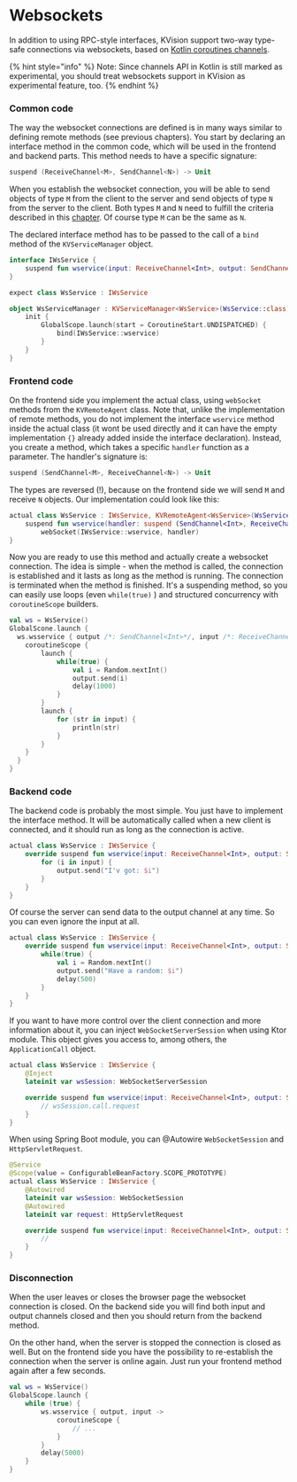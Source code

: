# Websockets

In addition to using RPC-style interfaces, KVision support two-way type-safe connections via websockets, based on [Kotlin coroutines channels](https://kotlinlang.org/docs/reference/coroutines/channels.html). 

{% hint style="info" %}
Note: Since channels API in Kotlin is still marked as experimental, you should treat websockets support in KVision as experimental feature, too.
{% endhint %}

### Common code

The way the websocket connections are defined is in many ways similar to defining remote methods \(see previous chapters\). You start by declaring an interface method in the common code, which will be used in the frontend and backend parts. This method needs to have a specific signature:

```kotlin
suspend (ReceiveChannel<M>, SendChannel<N>) -> Unit
```

When you establish the websocket connection, you will be able to send objects of type `M` from the client to the server and send objects of type `N` from the server to the client. Both types `M` and `N` need to  fulfill the criteria described in this [chapter](common-code.md#method-parameters-and-return-value-must-be-of-supported-types). Of course type `M` can be the same as `N`.

The declared interface method has to be passed to the call of a `bind` method of the `KVServiceManager` object.

```kotlin
interface IWsService {
    suspend fun wservice(input: ReceiveChannel<Int>, output: SendChannel<String>) {}
}

expect class WsService : IWsService

object WsServiceManager : KVServiceManager<WsService>(WsService::class) {
    init {
        GlobalScope.launch(start = CoroutineStart.UNDISPATCHED) {
            bind(IWsService::wservice)
        }
    }
}
```

### Frontend code

On the frontend side you implement the actual class, using `webSocket` methods from the `KVRemoteAgent` class. Note that, unlike the implementation of remote methods, you do not implement the interface `wservice` method inside the actual class \(it wont be used directly and it can have the empty implementation `{}` already added inside the interface declaration\). Instead, you create a method, which takes a specific `handler` function as a parameter. The handler's signature is:

```kotlin
suspend (SendChannel<M>, ReceiveChannel<N>) -> Unit
```

The types are reversed \(!\), because on the frontend side we will send `M` and receive `N` objects. Our implementation could look like this:

```kotlin
actual class WsService : IWsService, KVRemoteAgent<WsService>(WsServiceManager) {
    suspend fun wservice(handler: suspend (SendChannel<Int>, ReceiveChannel<String>) -> Unit) =
        webSocket(IWsService::wservice, handler)
}
```

Now you are ready to use this method and actually create a websocket connection. The idea is simple - when the method is called, the connection is established and it lasts as long as the method is running. The connection is terminated when the method is finished. It's a suspending method, so you can easily use loops \(even `while(true)` \)  and structured concurrency with `coroutineScope` builders.

```kotlin
val ws = WsService()
GlobalScone.launch {
  ws.wsservice { output /*: SendChannel<Int>*/, input /*: ReceiveChannel<String>*/ ->
    coroutineScope {
        launch {
            while(true) {
                val i = Random.nextInt()
                output.send(i)
                delay(1000)
            }
        }
        launch {
            for (str in input) {
                println(str)
            }
        }
    }
  }
}
```

### Backend code

The backend code is probably the most simple. You just have to implement the interface method. It will be automatically called when a new client is connected, and it should run as long as the connection is active.

```kotlin
actual class WsService : IWsService {
    override suspend fun wservice(input: ReceiveChannel<Int>, output: SendChannel<String>) {
        for (i in input) {
            output.send("I'v got: $i")
        }
    }
}
```

Of course the server can send data to the output channel at any time. So you can even ignore the input at all.

```kotlin
actual class WsService : IWsService {
    override suspend fun wservice(input: ReceiveChannel<Int>, output: SendChannel<String>) {
        while(true) {
            val i = Random.nextInt()
            output.send("Have a random: $i")
            delay(500)
        }
    }
}
```

If you want to have more control over the client connection and more information about it, you can inject `WebSocketServerSession` when using Ktor module. This object gives you access to, among others, the `ApplicationCall` object.

```kotlin
actual class WsService : IWsService {
    @Inject
    lateinit var wsSession: WebSocketServerSession

    override suspend fun wservice(input: ReceiveChannel<Int>, output: SendChannel<String>) {
        // wsSession.call.request
    }
}
```

When using Spring Boot module, you can @Autowire `WebSocketSession` and `HttpServletRequest`.

```kotlin
@Service
@Scope(value = ConfigurableBeanFactory.SCOPE_PROTOTYPE)
actual class WsService : IWsService {
    @Autowired
    lateinit var wsSession: WebSocketSession
    @Autowired
    lateinit var request: HttpServletRequest

    override suspend fun wservice(input: ReceiveChannel<Int>, output: SendChannel<String>) {
        //
    }
}
```

### Disconnection

When the user leaves or closes the browser page the websocket connection is closed. On the backend side you will find both input and output channels closed and then you should return from the backend method.

On the other hand, when the server is stopped the connection is closed as well. But on the frontend side you have the possibility to re-establish the connection when the server is online again. Just run your frontend method again after a few seconds.

```kotlin
val ws = WsService()
GlobalScope.launch {
    while (true) {
        ws.wsservice { output, input ->
            coroutineScope {
                // ...
            }
        }
        delay(5000)
    }
}
```

